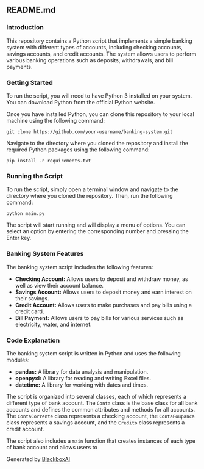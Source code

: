  ## **README.md**

### **Introduction**

This repository contains a Python script that implements a simple banking system with different types of accounts, including checking accounts, savings accounts, and credit accounts. The system allows users to perform various banking operations such as deposits, withdrawals, and bill payments.

### **Getting Started**

To run the script, you will need to have Python 3 installed on your system. You can download Python from the official Python website.

Once you have installed Python, you can clone this repository to your local machine using the following command:

```
git clone https://github.com/your-username/banking-system.git
```

Navigate to the directory where you cloned the repository and install the required Python packages using the following command:

```
pip install -r requirements.txt
```

### **Running the Script**

To run the script, simply open a terminal window and navigate to the directory where you cloned the repository. Then, run the following command:

```
python main.py
```

The script will start running and will display a menu of options. You can select an option by entering the corresponding number and pressing the Enter key.

### **Banking System Features**

The banking system script includes the following features:

* **Checking Account:** Allows users to deposit and withdraw money, as well as view their account balance.
* **Savings Account:** Allows users to deposit money and earn interest on their savings.
* **Credit Account:** Allows users to make purchases and pay bills using a credit card.
* **Bill Payment:** Allows users to pay bills for various services such as electricity, water, and internet.

### **Code Explanation**

The banking system script is written in Python and uses the following modules:

* **pandas:** A library for data analysis and manipulation.
* **openpyxl:** A library for reading and writing Excel files.
* **datetime:** A library for working with dates and times.

The script is organized into several classes, each of which represents a different type of bank account. The `Conta` class is the base class for all bank accounts and defines the common attributes and methods for all accounts. The `ContaCorrente` class represents a checking account, the `ContaPoupanca` class represents a savings account, and the `Credito` class represents a credit account.

The script also includes a `main` function that creates instances of each type of bank account and allows users to

Generated by [BlackboxAI](https://www.blackbox.ai)